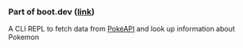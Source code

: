 ### Part of boot.dev ([link](https://www.boot.dev/courses/build-pokedex-cli-golang))

A CLI REPL to fetch data from [PokéAPI](https://pokeapi.co/) and look up information about Pokemon